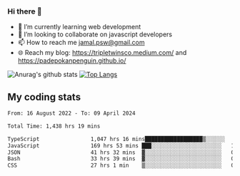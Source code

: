### Hi there 👋

<!--
**padepokanpenguin/padepokanpenguin** is a ✨ _special_ ✨ repository because its `README.md` (this file) appears on your GitHub profile.
-->

- 🌱 I’m currently learning  web development
- 👯 I’m looking to collaborate on javascript developers
- 📫 How to reach me jamal.psw@gmail.com
- 🌐 Reach my blog:
   https://tripletwinsco.medium.com/ and
   https://padepokanpenguin.github.io/

![Anurag's github stats](https://github-readme-stats.vercel.app/api?username=padepokanpenguin&count_private=true&disable_animations=false&show_icons=true&theme=default)
[![Top Langs](https://github-readme-stats.vercel.app/api/top-langs/?username=padepokanpenguin&theme=default&layout=compact)](https://github.com/padepokanpenguin)

## My coding stats

<!--START_SECTION:waka-->

```txt
From: 16 August 2022 - To: 09 April 2024

Total Time: 1,438 hrs 19 mins

TypeScript                1,047 hrs 16 mins██████████████████▒░░░░░░   72.81 %
JavaScript                169 hrs 53 mins ███░░░░░░░░░░░░░░░░░░░░░░   11.81 %
JSON                      41 hrs 32 mins  ▓░░░░░░░░░░░░░░░░░░░░░░░░   02.89 %
Bash                      33 hrs 39 mins  ▓░░░░░░░░░░░░░░░░░░░░░░░░   02.34 %
CSS                       27 hrs 1 min    ▒░░░░░░░░░░░░░░░░░░░░░░░░   01.88 %
```

<!--END_SECTION:waka-->



